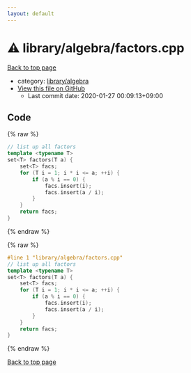```yaml
---
layout: default
---
```


<!-- mathjax config similar to math.stackexchange -->
<script type="text/javascript" async
  src="https://cdnjs.cloudflare.com/ajax/libs/mathjax/2.7.5/MathJax.js?config=TeX-MML-AM_CHTML">
</script>
<script type="text/x-mathjax-config">
  MathJax.Hub.Config({
    TeX: { equationNumbers: { autoNumber: "AMS" }},
    tex2jax: {
      inlineMath: [ ['$','$'] ],
      processEscapes: true
    },
    "HTML-CSS": { matchFontHeight: false },
    displayAlign: "left",
    displayIndent: "2em"
  });
</script>

<script type="text/javascript" src="https://cdnjs.cloudflare.com/ajax/libs/jquery/3.4.1/jquery.min.js"></script>
<script src="https://cdn.jsdelivr.net/npm/jquery-balloon-js@1.1.2/jquery.balloon.min.js" integrity="sha256-ZEYs9VrgAeNuPvs15E39OsyOJaIkXEEt10fzxJ20+2I=" crossorigin="anonymous"></script>
<script type="text/javascript" src="../../../assets/js/copy-button.js"></script>
<link rel="stylesheet" href="../../../assets/css/copy-button.css" />


# :warning: library/algebra/factors.cpp

<a href="../../../index.html">Back to top page</a>

* category: <a href="../../../index.html#26c2ef729e4bca24cf34dda14fedd106">library/algebra</a>
* <a href="{{ site.github.repository_url }}/blob/master/library/algebra/factors.cpp">View this file on GitHub</a>
    - Last commit date: 2020-01-27 00:09:13+09:00




## Code

<a id="unbundled"></a>
{% raw %}
```cpp
// list up all factors
template <typename T>
set<T> factors(T a) {
    set<T> facs;
    for (T i = 1; i * i <= a; ++i) {
        if (a % i == 0) {
            facs.insert(i);
            facs.insert(a / i);
        }
    }
    return facs;
}
```
{% endraw %}

<a id="bundled"></a>
{% raw %}
```cpp
#line 1 "library/algebra/factors.cpp"
// list up all factors
template <typename T>
set<T> factors(T a) {
    set<T> facs;
    for (T i = 1; i * i <= a; ++i) {
        if (a % i == 0) {
            facs.insert(i);
            facs.insert(a / i);
        }
    }
    return facs;
}
```
{% endraw %}

<a href="../../../index.html">Back to top page</a>

